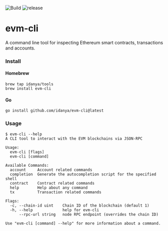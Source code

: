 ![Build](https://github.com/idanya/evm-cli/actions/workflows/go.yml/badge.svg?branch=main)
![release](https://img.shields.io/github/v/release/idanya/evm-cli)


# evm-cli
A command line tool for inspecting Ethereum smart contracts, transactions and accounts.

### Install

#### Homebrew
```
brew tap idanya/tools
brew install evm-cli
```
#### Go
```
go install github.com/idanya/evm-cli@latest
```

### Usage
```
$ evm-cli --help
A CLI tool to interact with the EVM blockchains via JSON-RPC

Usage:
  evm-cli [flags]
  evm-cli [command]

Available Commands:
  account     Account related commands
  completion  Generate the autocompletion script for the specified shell
  contract    Contract related commands
  help        Help about any command
  tx          Transaction related commands

Flags:
  -c, --chain-id uint    Chain ID of the blockchain (default 1)
  -h, --help             help for evm-cli
      --rpc-url string   node RPC endpoint (overrides the chain ID)

Use "evm-cli [command] --help" for more information about a command.
```

